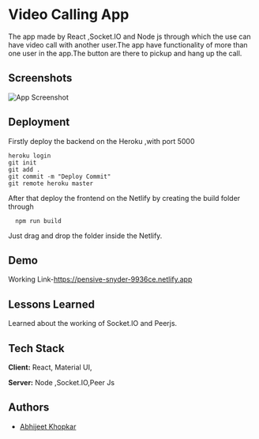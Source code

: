 
# Video Calling App

The app made by React ,Socket.IO and Node js through which the use can have
video call with another user.The app have functionality of
more than one user in the app.The button are there to pickup and hang up the call.



## Screenshots

![App Screenshot](https://user-images.githubusercontent.com/69208178/128592609-e38ec50d-8cb0-4f66-b7ac-06ea29a6078e.png)

  
## Deployment

Firstly deploy the backend on the Heroku ,with port
5000

```
heroku login
git init 
git add .
git commit -m "Deploy Commit"
git remote heroku master

```

After that deploy the frontend on the Netlify
by creating the build folder through

```
  npm run build
```
Just drag and drop the folder inside the Netlify.




  
## Demo

Working Link-https://pensive-snyder-9936ce.netlify.app

  
## Lessons Learned

Learned about the working of Socket.IO and Peerjs.


  
## Tech Stack

**Client:** React, Material UI,

**Server:** Node ,Socket.IO,Peer Js

  
## Authors

- [Abhijeet Khopkar](https://www.github.com/jeetabhi01)
